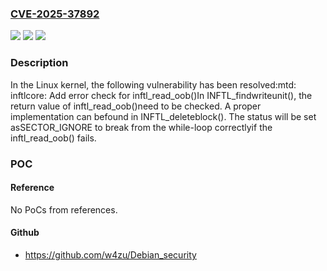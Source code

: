 ### [CVE-2025-37892](https://cve.mitre.org/cgi-bin/cvename.cgi?name=CVE-2025-37892)
![](https://img.shields.io/static/v1?label=Product&message=Linux&color=blue)
![](https://img.shields.io/static/v1?label=Version&message=8593fbc68b0df1168995de76d1af38eb62fd6b62%3C%20b828d394308e8e00df0a6f57e7dabae609bb8b7b%20&color=brighgreen)
![](https://img.shields.io/static/v1?label=Vulnerability&message=n%2Fa&color=brighgreen)

### Description

In the Linux kernel, the following vulnerability has been resolved:mtd: inftlcore: Add error check for inftl_read_oob()In INFTL_findwriteunit(), the return value of inftl_read_oob()need to be checked. A proper implementation can befound in INFTL_deleteblock(). The status will be set asSECTOR_IGNORE to break from the while-loop correctlyif the inftl_read_oob() fails.

### POC

#### Reference
No PoCs from references.

#### Github
- https://github.com/w4zu/Debian_security

